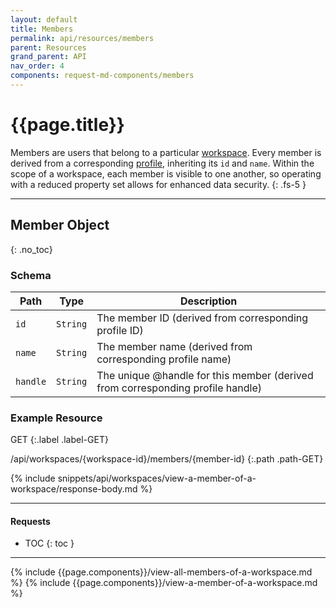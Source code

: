 ```yaml
---
layout: default
title: Members
permalink: api/resources/members
parent: Resources
grand_parent: API
nav_order: 4
components: request-md-components/members
---
```


# {{page.title}}

Members are users that belong to a particular [workspace](workspaces). Every member is derived from a corresponding [profile](profiles#profile-object), inheriting its `id` and `name`. Within the scope of a workspace, each member is visible to one another, so operating with a reduced property set allows for enhanced data security.
{: .fs-5 }

---

## Member Object
{: .no_toc}

### Schema

Path | Type | Description
---- | ---- | -----------
`id` | `String` | The member ID (derived from corresponding profile ID)
`name` | `String` | The member name (derived from corresponding profile name)
`handle` | `String` | The unique @handle for this member (derived from corresponding profile handle)

### Example Resource

GET
{:.label .label-GET}

/api/workspaces/{workspace-id}/members/{member-id}
{:.path .path-GET}

{% include snippets/api/workspaces/view-a-member-of-a-workspace/response-body.md %}

---

#### Requests

- TOC
{: toc }

---

{% include {{page.components}}/view-all-members-of-a-workspace.md %}
{% include {{page.components}}/view-a-member-of-a-workspace.md %}
